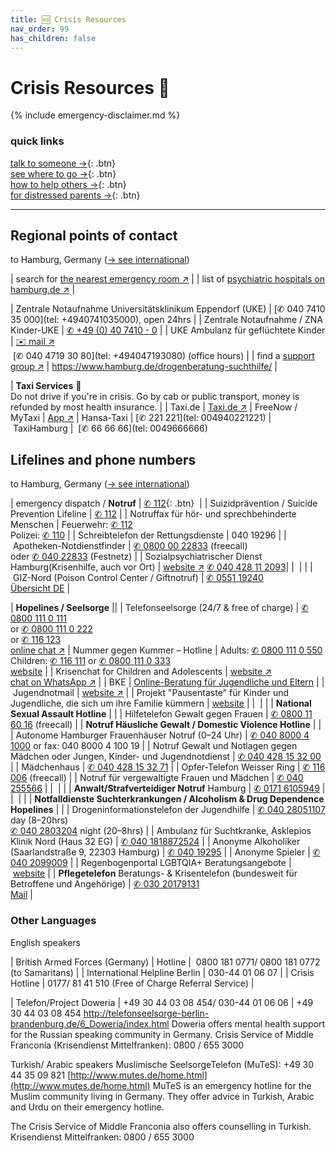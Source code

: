 ```yaml
---
title: 🆘 Crisis Resources
nav_order: 99
has_children: false
---
```


# Crisis Resources 🚨
{% include emergency-disclaimer.md %}

### quick links

[talk to someone →](#lifelines-and-phone-numbers){: .btn} <br>
[see where to go →](#regional-points-of-contact){: .btn}  <br>
[how to help others →](/sos/help-someone){: .btn}  <br>
[for distressed parents →](#for-parents-){: .btn} <br>

---
## Regional points of contact
to Hamburg, Germany ([→ see international](/sos/international))

| search for [the nearest emergency room ↗](//maps.apple.com/?q=Notaufnahme) |
| list of [psychiatric hospitals on hamburg.de ↗](//www.hamburg.de/krankenhausverzeichnis/2833438/psychiatrie/) |

| Zentrale Notaufnahme Universitätsklinikum Eppendorf (UKE) | [✆ 040 7410 35 000](tel: +4940741035000), open 24hrs |
| Zentrale Notaufnahme / ZNA Kinder-UKE | [✆ +49 (0) 40 7410 - 0](tel:+494074100) |
| UKE Ambulanz für geflüchtete Kinder | [✉️ mail ↗](mailto:fluechtlingsambulanz@uke.de) <br> [✆ 040 4719 30 80](tel: +494047193080) (office hours) |
| find a [support group ↗](https://www.kiss-hh.de) | https://www.hamburg.de/drogenberatung-suchthilfe/ |

| **Taxi Services** 🚕 <br>Do not drive if you're in crisis. Go by cab or public transport, money is refunded by most health insurance. |
| Taxi.de | [Taxi.de ↗](//www.taxi.de/bestellen/hamburg/)
| FreeNow / MyTaxi | [App ↗](//free-now.com/de/)
| Hansa-Taxi | [✆ 221 221](tel: 004940221221)
| TaxiHamburg |  [✆ 66 66 66](tel: 0049666666) 

## Lifelines and phone numbers
to Hamburg, Germany ([→ see international](/sos/international))

| emergency dispatch / **Notruf**  | [✆ 112](tel:112){: .btn}  |
| Suizidprävention / Suicide Prevention Lifeline | [✆ 112](tel:112) |
| Notruffax für hör- und sprechbehinderte Menschen | Feuerwehr: [✆ 112](tel:112) <br>Polizei: [✆ 110](tel:110) |
| Schreibtelefon der Rettungsdienste | 040 19296 |
| Apotheken-Notdienstfinder | [✆ 0800 00 22833](tel:498000022833) (freecall) <br>oder [✆ 040 22833](tel:494022833) (Festnetz) |
| Sozialpsychiatrischer Dienst Hamburg(Krisenhilfe, auch vor Ort) | [website ↗](https://www.hamburg.de/altona/sozialpsychiatrischer-dienst/) [✆ 040 428 11 2093](tel:+4940428112093)|
|  |  |
| GIZ-Nord (Poison Control Center / Giftnotruf) | [✆ 0551 19240](tel:055119240)<br> [Übersicht DE](https://www.bvl.bund.de/DE/Arbeitsbereiche/01_Lebensmittel/03_Verbraucher/09_InfektionenIntoxikationen/02_Giftnotrufzentralen/lm_LMVergiftung_giftnotrufzentralen_node.html) |

| **Hopelines / Seelsorge** ||
| Telefonseelsorge (24/7 & free of charge) | [✆ 0800 111 0 111](tel:08001110111) <br>or [✆ 0800 111 0 222](tel:08001110222) <br>or [✆ 116 123](tel:116123) <br>[online chat ↗](//online.telefonseelsorge.de/)
| Nummer gegen Kummer – Hotline | Adults: [✆ 0800 111 0 550](tel:08001110550) <br>Children: [✆ 116 111](tel:116111) or [✆ 0800 111 0 333](tel:08001110333) <br> [website](www.nummergegenkummer.de) |
| Krisenchat for Children and Adolescents | [website ↗](https://krisenchat.de) <br>[chat on WhatsApp ↗](https://wa.me/4915735998143) |
| BKE | [Online-Beratung für Jugendliche und Eltern](www.bke-beratung.de/~run/) |
| Jugendnotmail | [website ↗](www.jugendnotmail.de) |
| Projekt "Pausentaste" für Kinder und Jugendliche, die sich um ihre Familie kümmern | [website](www.pausentaste.de) |
|  |  |
| **National Sexual Assault Hotline** | |
| Hilfetelefon Gewalt gegen Frauen | [✆ 0800 11 60 16](tel:0800116016) (freecall) |
| **Notruf Häusliche Gewalt / Domestic Violence Hotline** | |
| Autonome Hamburger Frauenhäuser Notruf  (0–24 Uhr) | [✆ 040 8000 4 1000](tel:4940800041000) or fax: 040 8000 4 100 19 |
| Notruf Gewalt und Notlagen gegen Mädchen oder Jungen, Kinder- und Jugendnotdienst | [✆ 040 428 15 32 00](tel:4940428153200) |
| Mädchenhaus | [✆ 040 428 15 32 71](tel:4940428153271) |
| Opfer-Telefon Weisser Ring | [✆ 116 006](tel:116006) (freecall) |
| Notruf für vergewaltigte Frauen und Mädchen | [✆ 040 255566](tel:040255566) |
|  |  |
| **Anwalt/Strafverteidiger Notruf** Hamburg | [✆ 0171 6105949](tel:491716105949) |
|  |  |
| **Notfalldienste Suchterkrankungen / Alcoholism & Drug Dependence Hopelines** | |
| Drogeninformationstelefon der Jugendhilfe | [✆ 040 28051107](tel:04028051107) day (8–20hrs) <br> [✆ 040 2803204](tel:49402803204) night (20–8hrs) |
| Ambulanz für Suchtkranke, Asklepios Klinik Nord (Haus 32 EG) | [✆ 040 1818872524](tel:0401818872524) |
| Anonyme Alkoholiker (Saarlandstraße 9, 22303 Hamburg) | [✆ 040 19295](tel:494019295) |
| Anonyme Spieler | [✆ 040 2099009](tel:49402099009) |
| Regenbogenportal LGBTQIA+ Beratungsangebote | [website](https://www.regenbogenportal.de) |
| **Pflegetelefon** Beratungs- & Krisentelefon (bundesweit für Betroffene und Angehörige) | [✆ 030 20179131](tel:03020179131) <br> [Mail](mailto:info@wege-zur-pflege.de) |


### Other Languages

English speakers

| British Armed Forces (Germany) | Hotline |  0800 181 0771/ 0800 181 0772 (to Samaritans) |
| International Helpline Berlin | 030-44 01 06 07 | | Crisis Hotline | 0177/ 81 41 510 (Free of Charge Referral Service) |

| Telefon/Project Doweria | +49 30 44 03 08 454/ 030-44 01 06 06 |
+49 30 44 03 08 454
http://telefonseelsorge-berlin-brandenburg.de/6_Doweria/index.html
Doweria offers mental health support for the Russian speaking community in Germany.
Crisis Service of Middle Franconia (Krisendienst Mittelfranken): 0800 / 655 3000


Turkish/ Arabic speakers
Muslimische SeelsorgeTelefon (MuTeS): +49 30 44 35 09 821
[http://www.mutes.de/home.html](http://www.mutes.de/home.html)
MuTeS is an emergency hotline for the Muslim community living in Germany. They offer advice in Turkish, Arabic and Urdu on their emergency hotline.

The Crisis Service of Middle Franconia also offers counselling in Turkish. Krisendienst Mittelfranken: 0800 / 655 3000


